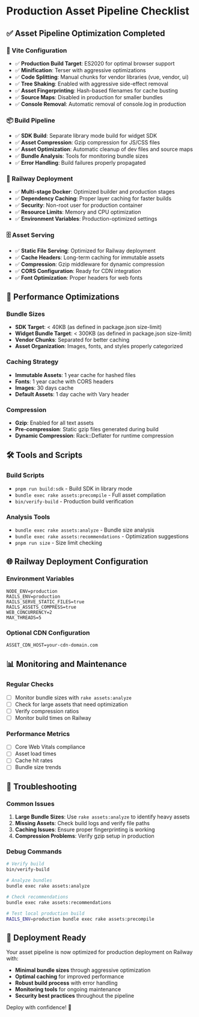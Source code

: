 # Production Asset Pipeline Checklist

## ✅ Asset Pipeline Optimization Completed

### 🔧 Vite Configuration
- ✅ **Production Build Target**: ES2020 for optimal browser support
- ✅ **Minification**: Terser with aggressive optimizations
- ✅ **Code Splitting**: Manual chunks for vendor libraries (vue, vendor, ui)
- ✅ **Tree Shaking**: Enabled with aggressive side-effect removal
- ✅ **Asset Fingerprinting**: Hash-based filenames for cache busting
- ✅ **Source Maps**: Disabled in production for smaller bundles
- ✅ **Console Removal**: Automatic removal of console.log in production

### 📦 Build Pipeline
- ✅ **SDK Build**: Separate library mode build for widget SDK
- ✅ **Asset Compression**: Gzip compression for JS/CSS files
- ✅ **Asset Optimization**: Automatic cleanup of dev files and source maps
- ✅ **Bundle Analysis**: Tools for monitoring bundle sizes
- ✅ **Error Handling**: Build failures properly propagated

### 🚀 Railway Deployment
- ✅ **Multi-stage Docker**: Optimized builder and production stages
- ✅ **Dependency Caching**: Proper layer caching for faster builds
- ✅ **Security**: Non-root user for production container
- ✅ **Resource Limits**: Memory and CPU optimization
- ✅ **Environment Variables**: Production-optimized settings

### 🗄️ Asset Serving
- ✅ **Static File Serving**: Optimized for Railway deployment
- ✅ **Cache Headers**: Long-term caching for immutable assets
- ✅ **Compression**: Gzip middleware for dynamic compression
- ✅ **CORS Configuration**: Ready for CDN integration
- ✅ **Font Optimization**: Proper headers for web fonts

## 🎯 Performance Optimizations

### Bundle Sizes
- **SDK Target**: < 40KB (as defined in package.json size-limit)
- **Widget Bundle Target**: < 300KB (as defined in package.json size-limit)
- **Vendor Chunks**: Separated for better caching
- **Asset Organization**: Images, fonts, and styles properly categorized

### Caching Strategy
- **Immutable Assets**: 1 year cache for hashed files
- **Fonts**: 1 year cache with CORS headers
- **Images**: 30 days cache
- **Default Assets**: 1 day cache with Vary header

### Compression
- **Gzip**: Enabled for all text assets
- **Pre-compression**: Static gzip files generated during build
- **Dynamic Compression**: Rack::Deflater for runtime compression

## 🛠️ Tools and Scripts

### Build Scripts
- `pnpm run build:sdk` - Build SDK in library mode
- `bundle exec rake assets:precompile` - Full asset compilation
- `bin/verify-build` - Production build verification

### Analysis Tools
- `bundle exec rake assets:analyze` - Bundle size analysis
- `bundle exec rake assets:recommendations` - Optimization suggestions
- `pnpm run size` - Size limit checking

## 🌐 Railway Deployment Configuration

### Environment Variables
```env
NODE_ENV=production
RAILS_ENV=production
RAILS_SERVE_STATIC_FILES=true
RAILS_ASSETS_COMPRESS=true
WEB_CONCURRENCY=2
MAX_THREADS=5
```

### Optional CDN Configuration
```env
ASSET_CDN_HOST=your-cdn-domain.com
```

## 📊 Monitoring and Maintenance

### Regular Checks
- [ ] Monitor bundle sizes with `rake assets:analyze`
- [ ] Check for large assets that need optimization
- [ ] Verify compression ratios
- [ ] Monitor build times on Railway

### Performance Metrics
- [ ] Core Web Vitals compliance
- [ ] Asset load times
- [ ] Cache hit rates
- [ ] Bundle size trends

## 🚨 Troubleshooting

### Common Issues
1. **Large Bundle Sizes**: Use `rake assets:analyze` to identify heavy assets
2. **Missing Assets**: Check build logs and verify file paths
3. **Caching Issues**: Ensure proper fingerprinting is working
4. **Compression Problems**: Verify gzip setup in production

### Debug Commands
```bash
# Verify build
bin/verify-build

# Analyze bundles
bundle exec rake assets:analyze

# Check recommendations
bundle exec rake assets:recommendations

# Test local production build
RAILS_ENV=production bundle exec rake assets:precompile
```

## 🎉 Deployment Ready

Your asset pipeline is now optimized for production deployment on Railway with:
- **Minimal bundle sizes** through aggressive optimization
- **Optimal caching** for improved performance
- **Robust build process** with error handling
- **Monitoring tools** for ongoing maintenance
- **Security best practices** throughout the pipeline

Deploy with confidence! 🚀